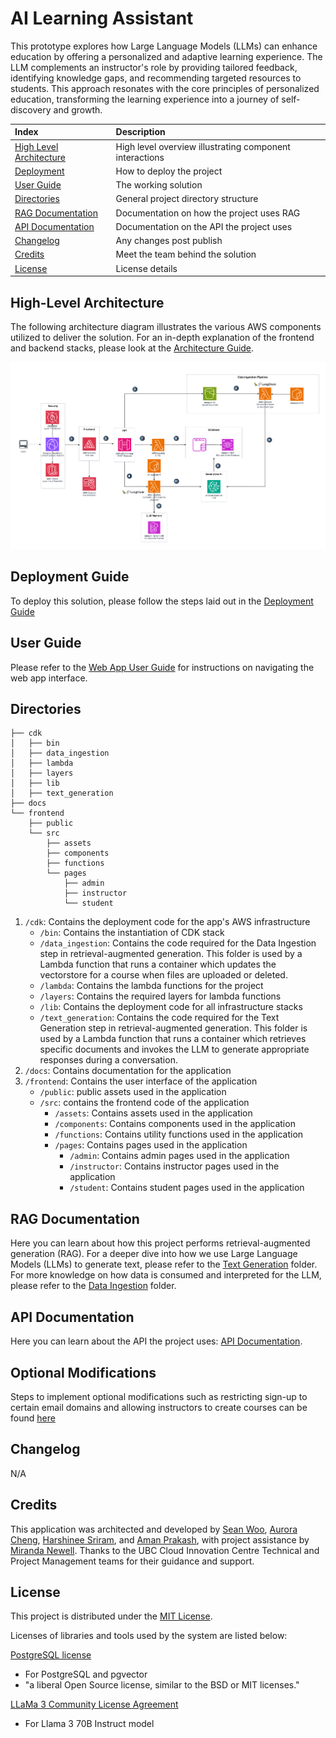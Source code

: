 # AI Learning Assistant

This prototype explores how Large Language Models (LLMs) can enhance education by offering a personalized and adaptive learning experience. The LLM complements an instructor's role by providing tailored feedback, identifying knowledge gaps, and recommending targeted resources to students. This approach resonates with the core principles of personalized education, transforming the learning experience into a journey of self-discovery and growth.


| Index                                               | Description                                             |
| :-------------------------------------------------- | :------------------------------------------------------ |
| [High Level Architecture](#high-level-architecture) | High level overview illustrating component interactions |
| [Deployment](#deployment-guide)                     | How to deploy the project                               |
| [User Guide](#user-guide)                           | The working solution                                    |
| [Directories](#directories)                         | General project directory structure                     |
| [RAG Documentation](#rag-documentation)             | Documentation on how the project uses RAG               |
| [API Documentation](#api-documentation)             | Documentation on the API the project uses               |
| [Changelog](#changelog)                             | Any changes post publish                                |
| [Credits](#credits)                                 | Meet the team behind the solution                       |
| [License](#license)                                 | License details                                         |

## High-Level Architecture

The following architecture diagram illustrates the various AWS components utilized to deliver the solution. For an in-depth explanation of the frontend and backend stacks, please look at the [Architecture Guide](docs/architectureDeepDive.md).

![Alt text](docs/images/architecture.png)

## Deployment Guide

To deploy this solution, please follow the steps laid out in the [Deployment Guide](./docs/deploymentGuide.md)

## User Guide

Please refer to the [Web App User Guide](./docs/userGuide.md) for instructions on navigating the web app interface.

## Directories

```
├── cdk
│   ├── bin
│   ├── data_ingestion
│   ├── lambda
│   ├── layers
│   ├── lib
│   ├── text_generation
├── docs
└── frontend
    ├── public
    └── src
        ├── assets
        ├── components
        ├── functions
        └── pages
            ├── admin
            ├── instructor
            └── student
```

1. `/cdk`: Contains the deployment code for the app's AWS infrastructure
    - `/bin`: Contains the instantiation of CDK stack
    - `/data_ingestion`: Contains the code required for the Data Ingestion step in retrieval-augmented generation. This folder is used by a Lambda function that runs a container which updates the vectorstore for a course when files are uploaded or deleted.
    - `/lambda`: Contains the lambda functions for the project
    - `/layers`: Contains the required layers for lambda functions
    - `/lib`: Contains the deployment code for all infrastructure stacks
    - `/text_generation`: Contains the code required for the Text Generation step in retrieval-augmented generation. This folder is used by a Lambda function that runs a container which retrieves specific documents and invokes the LLM to generate appropriate responses during a conversation.
2. `/docs`: Contains documentation for the application
3. `/frontend`: Contains the user interface of the application
    - `/public`: public assets used in the application
    - `/src`: contains the frontend code of the application
        - `/assets`: Contains assets used in the application
        - `/components`: Contains components used in the application
        - `/functions`: Contains utility functions used in the application
        - `/pages`: Contains pages used in the application
            - `/admin`: Contains admin pages used in the application
            - `/instructor`: Contains instructor pages used in the application
            - `/student`: Contains student pages used in the application

## RAG Documentation

Here you can learn about how this project performs retrieval-augmented generation (RAG). For a deeper dive into how we use Large Language Models (LLMs) to generate text, please refer to the [Text Generation](./docs/text_generation) folder. For more knowledge on how data is consumed and interpreted for the LLM, please refer to the [Data Ingestion](./docs/data_ingestion) folder.

## API Documentation

Here you can learn about the API the project uses: [API Documentation](./docs/api-documentation.pdf).

## Optional Modifications

Steps to implement optional modifications such as restricting sign-up to certain email domains and allowing instructors to create courses can be found [here](./docs/optionalModifications.md)

## Changelog
N/A

## Credits

This application was architected and developed by [Sean Woo](https://www.linkedin.com/in/seanwoo4/), [Aurora Cheng](https://www.linkedin.com/in/aurora-cheng04/), [Harshinee Sriram](https://www.linkedin.com/in/harshineesriram/), and [Aman Prakash](https://www.linkedin.com/in/aman-prakash-aa48b421b/), with project assistance by [Miranda Newell](https://www.linkedin.com/in/miranda-newell-7669b01b2/). Thanks to the UBC Cloud Innovation Centre Technical and Project Management teams for their guidance and support.

## License

This project is distributed under the [MIT License](LICENSE).

Licenses of libraries and tools used by the system are listed below:

[PostgreSQL license](https://www.postgresql.org/about/licence/)
- For PostgreSQL and pgvector
- "a liberal Open Source license, similar to the BSD or MIT licenses."

[LLaMa 3 Community License Agreement](https://llama.meta.com/llama3/license/)
- For Llama 3 70B Instruct model
